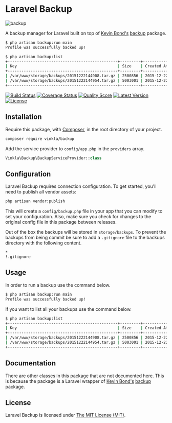 Laravel Backup
==============

![backup](https://cloud.githubusercontent.com/assets/499192/11957534/9ecc53ee-a8c2-11e5-8ee6-24bc8c0ac6d4.png)

A backup manager for Laravel built on top of [Kevin Bond's](https://github.com/kbond) [backup](https://github.com/kbond/php-backup) package.

```bash
$ php artisan backup:run main
Profile was successfully backed up!

$ php artisan backup:list
+------------------------------------------------+---------+---------------------+
| Key                                            | Size    | Created At          |
+------------------------------------------------+---------+---------------------+
| /var/www/storage/backups/20151222144908.tar.gz | 2500856 | 2015-12-22 13:49:08 |
| /var/www/storage/backups/20151222144954.tar.gz | 5003001 | 2015-12-22 13:49:54 |
+------------------------------------------------+---------+---------------------+
```

[![Build Status](https://img.shields.io/travis/vinkla/backup/master.svg?style=flat)](https://travis-ci.org/vinkla/backup)
[![Coverage Status](https://img.shields.io/scrutinizer/coverage/g/vinkla/backup.svg?style=flat)](https://scrutinizer-ci.com/g/vinkla/backup/code-structure)
[![Quality Score](https://img.shields.io/scrutinizer/g/vinkla/backup.svg?style=flat)](https://scrutinizer-ci.com/g/vinkla/backup)
[![Latest Version](https://img.shields.io/github/release/vinkla/backup.svg?style=flat)](https://github.com/vinkla/backup/releases)
[![License](https://img.shields.io/packagist/l/vinkla/backup.svg?style=flat)](https://packagist.org/packages/vinkla/backup)

## Installation
Require this package, with [Composer](https://getcomposer.org/), in the root directory of your project.

```bash
composer require vinkla/backup
```

Add the service provider to `config/app.php` in the `providers` array.

```php
Vinkla\Backup\BackupServiceProvider::class
```

## Configuration

Laravel Backup requires connection configuration. To get started, you'll need to publish all vendor assets:

```bash
php artisan vendor:publish
```

This will create a `config/backup.php` file in your app that you can modify to set your configuration. Also, make sure you check for changes to the original config file in this package between releases.

Out of the box the backups will be stored in `storage/backups`. To prevent the backups from being commit be sure to add a `.gitignore` file to the backups directory with the following content.
 
```
*
!.gitignore
```

## Usage

In order to run a backup use the command below.

```bash
$ php artisan backup:run main
Profile was successfully backed up!
```

If you want to list all your backups use the command below.

```bash
$ php artisan backup:list
+------------------------------------------------+---------+---------------------+
| Key                                            | Size    | Created At          |
+------------------------------------------------+---------+---------------------+
| /var/www/storage/backups/20151222144908.tar.gz | 2500856 | 2015-12-22 13:49:08 |
| /var/www/storage/backups/20151222144954.tar.gz | 5003001 | 2015-12-22 13:49:54 |
+------------------------------------------------+---------+---------------------+
```

## Documentation

There are other classes in this package that are not documented here. This is because the package is a Laravel wrapper of [Kevin Bond's](https://github.com/kbond) [backup](https://github.com/kbond/php-backup) package.

## License

Laravel Backup is licensed under [The MIT License (MIT)](LICENSE).
